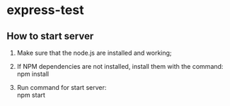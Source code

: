 # express-test

## How to start server  

1. Make sure that the node.js are installed and working;  

2. If NPM dependencies are not installed, install them with the command:  
npm install  

3. Run command for start server:  
npm start  
